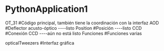 # PythonApplication1

OT_31            #Código principal, también tiene la coordinación con la interfaz
AOD              #Deflector acusto-óptico  ----listo
Position         #Posición     ----listo
CCD              #Conexión CCD ----aún no está listo
Funciones        #Funciones varias

opticalTweezers  #Interfaz gráfica
